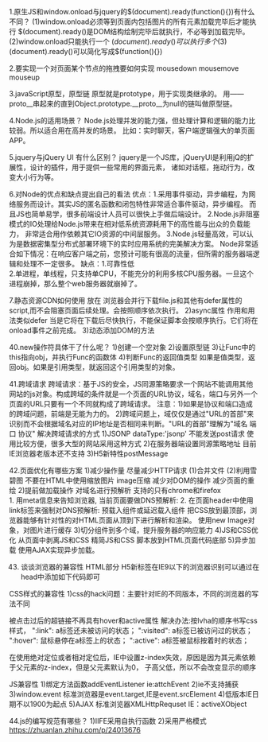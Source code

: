 1.原生JS和window.onload与jquery的$(document).ready(function(){})有什么不同？
(1)window.onload必须等到页面内包括图片的所有元素加载完毕后才能执行
$(document).ready()是DOM结构绘制完毕后就执行，不必等到加载完毕。
(2)window.onload只能执行一个
$(document).ready()可以执行多个
(3)$(document).ready()可以简化写成$(function(){})


2.要实现一个对页面某个节点的拖拽要如何实现
mousedown mousemove mouseup


3.javaScript原型，原型链
原型就是prototype，用于实现类继承的。
用——proto__串起来的直到Object.prototype.__proto__为null的链叫做原型链。


4.Node.js的适用场景？
Node.js处理并发的能力强，但处理计算和逻辑的能力比较弱。所以适合用在高并发的场景。
比如：实时聊天，客户端逻辑强大的单页面APP。


5.jquery与jQuery UI 有什么区别？
jquery是一个JS库，jQueryUI是利用jQ的扩展性，设计的插件，用于提供一些常用的界面元素，
诸如对话框，拖动行为，改变大小行为等。


6.对Node的优点和缺点提出自己的看法
优点：1.采用事件驱动，异步编程，为网络服务而设计。其实JS的匿名函数和闭包特性非常适合事件驱动，异步编程。
而且JS也简单易学，很多前端设计人员可以很快上手做后端设计。
2.Node.js非阻塞模式的IO处理给Node.js带来在相对低系统资源耗用下的高性能与出众的负载能力，
非常适合用作依赖其它IO资源的中间层服务。
3.Node.js轻量高效，可以认为是数据密集型分布式部署环境下的实时应用系统的完美解决方案。
Node非常适合如下情况：在响应客户端之前，您预计可能有很高的流量，但所需的服务器端逻辑和处理不一定很多。
 缺点：1.可靠性低	
 2.单进程，单线程，只支持单CPU，不能充分的利用多核CPU服务器。一旦这个进程崩掉，那么整个web服务器就崩掉了。
 
 
 7.静态资源CDN如何使用
 放在<script src=CDN>
 
 
 8.用js手写快速排序。
 var quickSort = function (arr) {
        if(arr<=1){
            return arr;
        }
        var pivotIndex = Math.floor(arr.length/2);
        var pivot = arr.splice(pivotIndex,1)[0];
        var right = [];
        var left = [];
        for(var i=0;i<arr.length;i++){
            if(arr[i]>pivot){
                right.push(arr[i]);
            }else{
                left.push(arr[i])
            }
        }
        return quickSort(left).concat([pivot],quickSort(right))
    }
 
 
9.Java和Javascript的共同点。
JS是一种基于java基本语句和控制流之上的简单简化，所以java和js在许多语法上是一致的，并且js也
具有面向对象，事件驱动和安全性的特性。


10.规避js多人开发函数重名问题。
(1)命名空间 http://www.jianshu.com/p/554454d951d9
	var MYNAMESPACE = MYNAMESPACE || {};

	MYNAMESPACE.person = function(name) {
		this.name = name;
	};

	MYNAMESPACE.person.prototype.getName = function() {
		return this.name;
	};

	// 使用方法
	var p = new MYNAMESPACE.person("ifcode");
	p.getName();        // ifcode
(2)封闭空间 	ES6中可以使用let
(3)js模块化mvc http://www.cnblogs.com/qingkong/p/5092003.html
(4)seajs
(5)变量转换成对象的属性
(6)对象化
补充 ES6中symbol可以定制唯一变量。
 
 
 11.js面向对象中继承实现。
 http://www.ruanyifeng.com/blog/2010/05/object-oriented_javascript_encapsulation.html
 
 
 12.编写一个方法，去掉一个数组的重复元素
         var s = [0,2,3,4,4,0,2];
        for(var i=0,o={},tmp=[],count=0,l=s.length;i<l;i++){
                if(o[s[i]]){
                        count++;
                }else{
                        o[s[i]]=1;
                        tmp.push(s[i])
                }
        }
        alert(count);
        alert(tmp)


13.js中如何检测一个变量是一个string类型？
	function str(obj){
		return typeof(obj) =='string'
	}
 
 
14.请尽可能详尽的解释AJXA的工作原理
http://www.cnblogs.com/mingmingruyuedlut/archive/2011/10/18/2216553.html


15.Null,undefined的区别?
null表示"没有对象"，即该处不应该有值。典型用法是：
（1） 作为函数的参数，表示该函数的参数不是对象。
（2） 作为对象原型链的终点。

Object.getPrototypeOf(Object.prototype)

undefined表示"缺少值"，就是此处应该有一个值，但是还没有定义。典型用法是：
（1）变量被声明了，但没有赋值时，就等于undefined。
（2) 调用函数时，应该提供的参数没有提供，该参数等于undefined。
（3）对象没有赋值的属性，该属性的值为undefined。
（4）函数没有返回值时，默认返回undefined。


16.转化进制为十进制
parseInt（"FFF",16）;16进制转10


17.描述一下cookies,sessionStorage和localStorage的区别？
相同 都储存在客户端
不同
	大小
		cookies大小不超过4KB sessionStorage和localStorage大小可以达到5M或者更大
	保存时间
		cookies过期前一直存在，sessionStorage在页面关闭后自动删除，localStorage除非主动删除，否则一直存在。
	服务器交互方式
		cookies的数据会自动发送到服务器，服务器也可以写cookies到客户端
		sessionStorage和localStorage不会自动发送 只存在本地。


18.	简述什么是面向对象
面向对象就是就将问题抽象成若干对象，又将对象的属性和操作封装到类中。具有抽象性、封装性、继承性、多态性的特点。


19.简述ajax过程
	创建XMLHttpRequest对象
	调用open方法建立连接
	调用send方法发送数据
	触发oncreadystatechange事件 判断状态
	从responseText接收到返回的数据
	
	
20.解释下事件代理
浏览器事件机制有两种，一种是冒泡，还有一种是捕获。而事件代理主要得益于事件冒泡机制。
多个子元素需要同时绑定一个事件时，可以将事件添加到它们的父节点而将事件委托给父节点来触发处理。


21.解释下js中this是如何工作的
1.函数中的this的值取决于函数调用的模式：
(1)方法调用模式：当函数被保存为对象的一个属性时，该函数为该对象的方法。函数中this的值为该对象。
(2)函数调用模式：当函数并不是对象的属性。函数中this的值为全局对象。
(3)构造器调用模式：即使用new调用的函数，则其中this将会被绑定到那个新构造的对象
(4)使用apply或者call调用模式：该模式调用时，函数中this被绑定到apply或call方法调用时接受的第一个参数。

改变this的值主要方法:用apply和call方法调用时强制修改，使this指向第一个参数。
使用Function.bind方法创造新的函数，该新函数中this指向所提供的第一个参数。
bind在IE8以下不能使用。
http://blog.jobbole.com/58032/

1)用于区分全局变量和局部变量。
2)返回函数当前的对象。
3)将当前的对象传递到下一个函数。


22.解释一下原型继承的原理。
由于所有的实例对象共享同一个prototype对象，那么从外界看起来，prototype对象就好像是实例对象的原型，而实例对象则好像"继承"了prototype一样。
http://www.ruanyifeng.com/blog/2011/06/designing_ideas_of_inheritance_mechanism_in_javascript.html


23.Call和.apply的区别是什么。
call(thisObj,Object)
call:用来代替另外一个对象调用一个方法。call方法可将一个函数的对象上下文从初始的上下文改变为由thisObj指定的新对象。

apply(thisObj,[argArray])
如果 argArray 不是一个有效的数组或者不是 arguments 对象，那么将导致一个 TypeError。如果没有提供 argArray 和 thisObj 任何一个参数，那么 Global 对象将被用作 thisObj， 并且无法被传递任何参数。


24.什么是”use strict”，使用它的好处是什么。
js6添加了第二种运行模式，严格模式。这种模式使得JS在更加严格的模式下运行。
好处：(1)消除JS语法的一些不合理，不严谨之处，减少一些怪异行为;
(2)消除代码运行的一些不安全之处，保证代码运行的安全。
(3)提高编译器效率，增加运行速度。
(4)为未来新版本的JS坐好铺垫
(IE6789不支持严格模式)
缺点：在JS压缩之后，会出现严格声明不生效的情况。


25.字符串翻转
1)str.split("").reverse().join("");
2)for(var i=str.lenth;i>=0;i--)


26.如何向数组中间插入或删除元素？
使用 splice方法 开始位置 删除个数 插入的内容


27.用JS实现千位分隔符。
1)反转添加->再反转


28.事件是什么？
事件用于监听浏览器的操作行为，浏览器触发动作时，被捕捉到而调用相应的函数


29.谈一下JQ中bind,live，delegate，on的区别？
bind:
1)兼容性比较好
2)绑定事件到所有选出来的元素上
3)不会绑定事件到动态添加的那些元素上
4)当元素很多时，会出现效率问题，特别是嵌套层次比较深的元素
live
1)所有事件都绑定到$(document)上
2)可以给动态添加的元素绑定事件
3)无法阻止冒泡
delegate
特点类似live,不过父元素采用就近原则
On如果第二个参数为NULL 类似bind 如果为$(document)类似live 如果不是 类似deleg


30.原型是什么？原型链是什么？
在JS中原型是一个prototype,用于表示类型之间的关系
JS中万物都是对象，对象和对象之间都有关系，这个关系通过prototype对象指向父类对象，直到指向Object对象为止。
这样就形成了一个原型指向的链条，专业术语称之为原型链。


31.什么是闭包，为什么要用它？
闭包就是函数中的函数，里面的函数可以访问外面函数的变量，外面函数的变量是这个内部函数的一部分。


32.AJAX是什么？如何创建一个AJAX？
AJAX是一种异步请求技术，可以在页面不刷新的情况下，进行数据呈现，用于改善用户体验。
AJAX的使用。
创建XMLHttpRequest对象(IE7+)或者ActiveXObject('Microsoft.XMLHTTP');
向服务器发送请求open(methof,url,async);
send(string);(POST请求时候，才需要设置参数);
服务区响应，获取数据 resposeText   resposeXML
获取数据有两种方式 一种同步处理 一种异步处理。
同步请求document.getElementById("myDiv").innerHTML=xmlhttp.responseText;
异步通过请求状态改变事件进行处理。onreadystatechange
判断请求状态和响应状态码
请求状态：
0 请求未初始化
1 服务器链接已建立
2 请求已经接收
3 请求处理中
4 请求已经处理完成
响应状态码：
200："OK"
403：服务器拒绝请求
404：未找到对应页面
408：请求超时
500：服务器遇到错误，无法完成。


33.js有几种类型值，能画下内存图嘛？
栈：原始数据类型    字符 数字 布尔值 undefined null
堆：引用数据类型    数组 对象 函数
两种数据的区别是：存储位置不同；
原始数据类型直接存储在栈(stack)中的简单数据段，占据空间小，大小固定，属于被频繁使用数据，所以放入栈中存储。

应用数据类型存储在堆(heap)中的对象，占据空间大，大小不固定，如果存储在栈中，将会影响程序运行的性能：引用数据类型在栈中
存储了指针，该指针指向堆中该实体的起始地址。当解释器寻找引用值时，会首先检索其在栈中的地址，取得地址后从堆中获得实体。


34.同步和异步有什么差别。
同步是一种线性执行的方式，不可跨越。一般用于流程性比较强的程序，比如用户登陆。
异步是一种并行处理的方式，不必等待一个程序执行完，可以执行其他任务。JS中异步处理的结果通常使用回调函数来处理结果。
AJAX和H5新加的Web Worker就是采用了异步的方式。


35.所谓模块化开发就是封装细节，提供使用接口，彼此之间互不影响，每个模块都是实现某一特定的功能。模块化开发的基础就是函数。
1)使用函数封装：使用时候直接调用，缺点是"污染"了全局变量，无法保证不予其他模块发生变量名冲突。
2)使用对象封装：把模块写成一个对象，所有的模块成员都放到这个对象里面。缺点是变量可以被外面随意改变而导致不安全。
3)立即执行函数：使用"立即执行函数"，可以达到不暴露私有成员的目的。这也是闭包处理的一种方式。
4)放大模式：如果一个模块很大，必须分成几个部分，或者一个模块需要继承另一个模块，这时就有必要采用放大模式。
5)宽放大模式：为了防止第一个执行的部分有可能加载一个不存在空对象，这时就采用"宽放大模式"
6)输入全局变量：独立性是模块的重要特点，模块内部最好不与程序的其他部分直接交互。为了在模块内部调用全局变量，必须显式地将其他变量输入模块


36.如何实现浏览器内多个标签页之间的通信？
1)使用local Storage:localStorage.setItem(key,value);添加内容，storage事件监听添加，修改，删除的动作。
2)使用Cookie+setlinterval 用Cookie进行储存，用setlinterval进行检测。


37.["1", "2", "3"].map(parseInt) ->[1,NaN,NaN]


38.eval()的作用？
把字符串参数解析成JS代码并运行，返回执行的结果。应该尽量避免使用 非常消耗性能。


39.JS延迟加载的方式有哪些？
1)defer属性 <style src="file.js" defer></script> 浏览器会并行下载file.js和其他有defer属性的script,而不会阻塞页面后续处理。会按照顺序依次执行。
2)async属性 作用和用法类似defer 当是它将在下载后尽快执行，不能保证脚本会按顺序执行。它们将在onload事件之前完成。
3)动态添加DOM的方法


40.new操作符具体干了什么呢？
1)创建一个空对象
2)设置原型链
3)让Func中的this指向obj，并执行Func的函数体
4)判断Func的返回值类型 如果是值类型，返回obj。如果是引用类型，就返回这个引用类型的对象。


41.跨域请求
跨域请求：基于JS的安全，JS同源策略要求一个网站不能调用其他网站的js对象。构成跨域的条件就是一个页面的URL协议，域名，端口与另外一个页面的URL只要有一个不同就构成了跨域请求。
注意：1)如果是协议和端口造成的跨域问题，前端是无能为力的。
2)跨域问题上，域仅仅是通过"URL的首部"来识别而不会根据域名对应的IP地址是否相同来判断。"URL的首部"理解为"域名 端口 协议"
解决跨域请求的方式
1)JSONP
dataType:'jsonp' 不能发送post请求 使用比较方便，很多大型的网站采用这种方式
2)在服务器端设置同源策略地址 目前IE浏览器老版本还不支持
3)H5新特性postMessage


42.页面优化有哪些方案
1)减少操作量
	尽量减少HTTP请求
	(1)合并文件
	(2)利用雪碧图
	不要在HTML中使用缩放图片
	image压缩
	减少对DOM的操作 减少页面的重绘
2)提前做加载操作
	对域名进行预解析  支持的只有chrome和firefox	
	1. 用meta信息来告知浏览器, 当前页面要做DNS预解析:<meta http-equiv="x-dns-prefetch-control" content="on" />
	2. 在页面header中使用link标签来强制对DNS预解析: <link rel="dns-prefetch" href="http://bdimg.share.baidu.com" />
	预载入组件或延迟载入组件
	把CSS放到最顶部，浏览器能够有针对性的对HTML页面从顶到下进行解析和渲染。
	使用new Image对象，对图片进行缓存 
3)切分组件到多个域，提升服务器的响应能力
4)JS和CSS优化
	从页面中剥离JS和CSS
	精简JS和CSS
	脚本放到HTML页面代码底部
5)异步加载
	使用AJAX实现异步加载。
	

43.	谈谈浏览器的兼容性
HTML部分
H5新标签在IE9以下的浏览器识别可以通过在head中添加如下代码即可
<!--[if lt IE 9]>
<script type="text/javascript" src="js/html5shiv.js"></script>
<![endif]-->

CSS样式的兼容性
1)css的hack问题：主要针对IE的不同版本，不同的浏览器的写法不同
<!--[if IE 6]>此处内容只有IE6.0可见<![endif]--> 
<!--[if IE 7]>此处内容只有IE7.0可见<![endif]-->

被点击过后的超链接不再具有hover和active属性 
解决办法:按lvha的顺序书写css样式，
":link": a标签还未被访问的状态；
":visited": a标签已被访问过的状态；
":hover": 鼠标悬停在a标签上的状态；
":active": a标签被鼠标按着时的状态；

在使用绝对定位或者相对定位后，IE中设置z-index失效，原因是因为其元素依赖于父元素的z-index，但是父元素默认为0， 子高父低，所以不会改变显示的顺序

JS兼容性
1)绑定方法函数addEventListener ie:attchEvent
2)ie不支持捕获
3)window.event 标准浏览器是event.target,IE是event.srcElement
4)低版本IE日期不以1900为起点
5)AJAX 标准浏览器XMLHttpRequset IE：activeXObject


44.js的编写规范有哪些？
1)IIFE采用自执行函数
2)采用严格模式
https://zhuanlan.zhihu.com/p/24013676